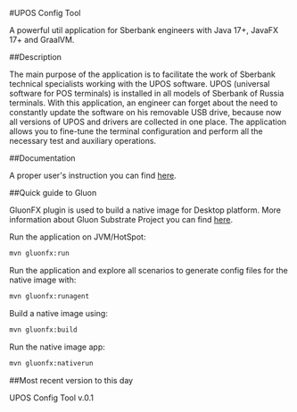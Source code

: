 #UPOS Config Tool

A powerful util application for Sberbank engineers with Java 17+, JavaFX 17+ and GraalVM.

##Description

The main purpose of the application is to facilitate the work of Sberbank technical specialists working with the UPOS software. UPOS (universal software for POS terminals) is installed in all models of Sberbank of Russia terminals. With this application, an engineer can forget about the need to constantly update the software on his removable USB drive, because now all versions of UPOS and drivers are collected in one place.
The application allows you to fine-tune the terminal configuration and perform all the necessary test and auxiliary operations.

##Documentation

A proper user's instruction you can find [here]().

##Quick guide to Gluon

GluonFX plugin is used to build a native image for Desktop platform. More information about Gluon Substrate Project you can find [here](https://docs.gluonhq.com/).

Run the application on JVM/HotSpot:
```bash
mvn gluonfx:run
```
Run the application and explore all scenarios to generate config files for the native image with:
```bash
mvn gluonfx:runagent
```
Build a native image using:
```bash
mvn gluonfx:build
```
Run the native image app:
```bash
mvn gluonfx:nativerun
```
##Most recent version to this day

UPOS Config Tool v.0.1
